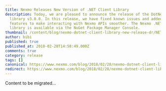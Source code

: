 ```yaml
---
title: Nexmo Releases New Version of .NET Client Library
description: Today, we are pleased to announce the release of the DotNet client
  library v3.0.0. In this release, we have fixed known issues and added new
  features to make interacting with Nexmo APIs smoother. The Nexmo .NET client
  library is available via the NuGet Package Manager Console.
thumbnail: /content/blog/nexmo-dotnet-client-library-new-release-dr/NET-Client-v3.0.0-1.png
author: bibi
published: true
published_at: 2018-02-28T14:58:49.000Z
comments: true
category: release
tags: []
canonical: https://www.nexmo.com/blog/2018/02/28/nexmo-dotnet-client-library-new-release-dr
redirect: https://www.nexmo.com/blog/2018/02/28/nexmo-dotnet-client-library-new-release-dr
---
```


Content to be migrated...
